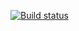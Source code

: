 [![Build status](https://ci.appveyor.com/api/projects/status/0j7by8o0b1bqf6kd?svg=true)](https://ci.appveyor.com/project/crackmajor/selenide)

